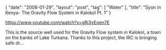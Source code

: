 {
   "date": "2008-01-29",
   "layout": "post",
   "tag": [
      "Water"
   ],
   "title": "Syon in Kenya- The Gravity Flow System in Kalokol Pt. 1"
}

https://www.youtube.com/watch?v=gRj3yEoen7E  

This is the source well used for the Gravity Flow system in Kalokol, a town on the banks of Lake Turkana. Thanks to this project, the IRC is bringing safe dr...